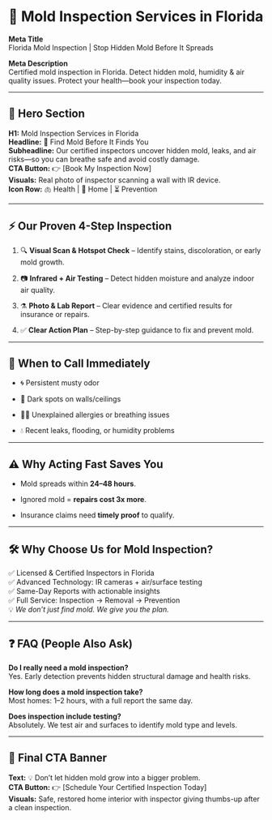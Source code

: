 # **🌱 Mold Inspection Services in Florida**

**Meta Title**  
 Florida Mold Inspection | Stop Hidden Mold Before It Spreads

**Meta Description**  
 Certified mold inspection in Florida. Detect hidden mold, humidity & air quality issues. Protect your health—book your inspection today.

---

## **🦸 Hero Section**

**H1:** Mold Inspection Services in Florida  
 **Headline:** 🔎 Find Mold Before It Finds You  
 **Subheadline:** Our certified inspectors uncover hidden mold, leaks, and air risks—so you can breathe safe and avoid costly damage.  
 **CTA Button:** 👉 \[Book My Inspection Now\]  
 **Visuals:** Real photo of inspector scanning a wall with IR device.  
 **Icon Row:** 🫁 Health | 🏡 Home | ⏳ Prevention

---

## **⚡ Our Proven 4-Step Inspection**

1. 🔍 **Visual Scan & Hotspot Check** – Identify stains, discoloration, or early mold growth.

2. 📷 **Infrared \+ Air Testing** – Detect hidden moisture and analyze indoor air quality.

3. ⚗️ **Photo & Lab Report** – Clear evidence and certified results for insurance or repairs.

4. ✅ **Clear Action Plan** – Step-by-step guidance to fix and prevent mold.

---

## **🚨 When to Call Immediately**

* 🌀 Persistent musty odor

* 🎨 Dark spots on walls/ceilings

* 😮‍💨 Unexplained allergies or breathing issues

* 💧 Recent leaks, flooding, or humidity problems

---

## **⚠️ Why Acting Fast Saves You**

* Mold spreads within **24–48 hours**.

* Ignored mold \= **repairs cost 3x more**.

* Insurance claims need **timely proof** to qualify.

---

## **🛠️ Why Choose Us for Mold Inspection?**

✅ Licensed & Certified Inspectors in Florida  
 ✅ Advanced Technology: IR cameras \+ air/surface testing  
 ✅ Same-Day Reports with actionable insights  
 ✅ Full Service: Inspection → Removal → Prevention  
 💡 *We don’t just find mold. We give you the plan.*

---

## **❓ FAQ (People Also Ask)**

**Do I really need a mold inspection?**  
 Yes. Early detection prevents hidden structural damage and health risks.

**How long does a mold inspection take?**  
 Most homes: 1–2 hours, with a full report the same day.

**Does inspection include testing?**  
 Absolutely. We test air and surfaces to identify mold type and levels.

---

## **🏁 Final CTA Banner**

**Text:** 💡 Don’t let hidden mold grow into a bigger problem.  
 **CTA Button:** 👉 \[Schedule Your Certified Inspection Today\]  
 **Visuals:** Safe, restored home interior with inspector giving thumbs-up after a clean inspection.

